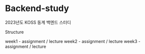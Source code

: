 # Backend-study
2023년도 KOSS 동계 백엔드 스터디

Structure
  
  week1 - assignment / lecture 
  week2 - assignment / lecture 
  week3 - assignment / lecture 

